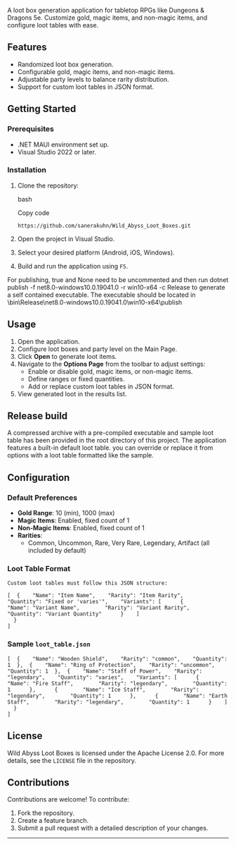 A loot box generation application for tabletop RPGs like Dungeons & Dragons 5e. Customize gold, magic items, and non-magic items, and configure loot tables with ease.

Features
--------

-   Randomized loot box generation.
-   Configurable gold, magic items, and non-magic items.
-   Adjustable party levels to balance rarity distribution.
-   Support for custom loot tables in JSON format.

Getting Started
---------------

### Prerequisites

-   .NET MAUI environment set up.
-   Visual Studio 2022 or later.

### Installation

1.  Clone the repository:

    bash

    Copy code

    `https://github.com/sanerakuhn/Wild_Abyss_Loot_Boxes.git`

2.  Open the project in Visual Studio.
3.  Select your desired platform (Android, iOS, Windows).
4.  Build and run the application using `F5`.

For publishing, <PublishSingleFile>true</PublishSingleFile> and <WindowsPackageType>None</WindowsPackageType> need to be uncommented 
		and then run dotnet publish -f net8.0-windows10.0.19041.0 -r win10-x64 -c Release to generate a self contained executable.
		The executable should be located in \bin\Release\net8.0-windows10.0.19041.0\win10-x64\publish

Usage
-----

1.  Open the application.
2.  Configure loot boxes and party level on the Main Page.
3.  Click **Open** to generate loot items.
4.  Navigate to the **Options Page** from the toolbar to adjust settings:
    -   Enable or disable gold, magic items, or non-magic items.
    -   Define ranges or fixed quantities.
    -   Add or replace custom loot tables in JSON format.
5.  View generated loot in the results list.

Release build
-------------

A compressed archive with a pre-compiled executable and sample loot table has been provided in the root directory of this project. The application features a built-in default loot table. you can override or replace it from options with a loot table formatted like the sample.

Configuration
-------------

### Default Preferences

-   **Gold Range**: 10 (min), 1000 (max)
-   **Magic Items**: Enabled, fixed count of 1
-   **Non-Magic Items**: Enabled, fixed count of 1
-   **Rarities**:
    -   Common, Uncommon, Rare, Very Rare, Legendary, Artifact (all included by default)

### Loot Table Format
```
Custom loot tables must follow this JSON structure:

[  {    "Name": "Item Name",    "Rarity": "Item Rarity",    "Quantity": "Fixed or 'varies'",    "Variants": [      {        "Name": "Variant Name",        "Rarity": "Variant Rarity",        "Quantity": "Variant Quantity"      }    ]
  }
]
```
### Sample `loot_table.json`

```
[  {    "Name": "Wooden Shield",    "Rarity": "common",    "Quantity": 1  },  {    "Name": "Ring of Protection",    "Rarity": "uncommon",    "Quantity": 1  },  {    "Name": "Staff of Power",    "Rarity": "legendary",    "Quantity": "varies",    "Variants": [      {        "Name": "Fire Staff",        "Rarity": "legendary",        "Quantity": 1      },      {        "Name": "Ice Staff",        "Rarity": "legendary",        "Quantity": 1      },      {        "Name": "Earth Staff",        "Rarity": "legendary",        "Quantity": 1      }    ]
  }
]
```

License
-------

Wild Abyss Loot Boxes is licensed under the Apache License 2.0. For more details, see the `LICENSE` file in the repository.

Contributions
-------------

Contributions are welcome! To contribute:

1.  Fork the repository.
2.  Create a feature branch.
3.  Submit a pull request with a detailed description of your changes.

* * * * *